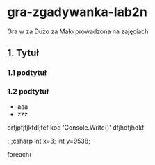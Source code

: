 # gra-zgadywanka-lab2n
Gra w za Dużo za Mało prowadzona na zajęciach
 
 ## 1. Tytuł
 
 ### 1.1 podtytuł
 
 ### 1.2 podtytuł
 
 - aaa
 - zzz
 
 
 orfjpfjfjkfdl;fef kod 'Console.Write()' dfjhdfjhdkf
 
 ;;;csharp
 int x=3;
 int y=9538;
 
 foreach(
